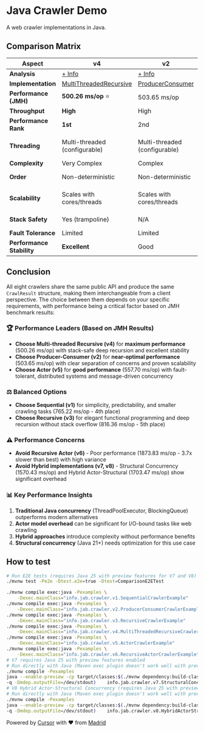 # Java Crawler Demo

A web crawler implementations in Java.

## Comparison Matrix

| Aspect | v4 | v2 | v5 | v1 | v3 | v7 | v8 | v6 |
|--------|----|----|----|----|----|----|----|----|
| **Analysis** | [+ Info](./docs/v4/README.md) | [+ Info](./docs/v2/README.md) | [+ Info](./docs/v5/README.md) | [+ Info](./docs/v1/README.md) | [+ Info](./docs/v3/README.md) | [+ Info](./docs/v7/README.md) | [+ Info](./docs/v8/README.md) | [+ Info](./docs/v6/README.md) |
| **Implementation** | [MultiThreadedRecursive](./src/main/java/info/jab/crawler/v4/MultiThreadedRecursiveCrawler.java) | [ProducerConsumer](./src/main/java/info/jab/crawler/v2/ProducerConsumerCrawler.java) | [Actor](./src/main/java/info/jab/crawler/v5/ActorCrawler.java) | [Sequential](./src/main/java/info/jab/crawler/v1/SequentialCrawler.java) | [Recursive](./src/main/java/info/jab/crawler/v3/RecursiveCrawler.java) | [StructuralConcurrency](./src/main/java/info/jab/crawler/v7/StructuralConcurrencyCrawler.java) | [HybridActorStructural](./src/main/java/info/jab/crawler/v8/HybridActorStructuralCrawler.java) | [RecursiveActor](./src/main/java/info/jab/crawler/v6/RecursiveActorCrawler.java) |
| **Performance (JMH)** | **500.26 ms/op** ⭐ | 503.65 ms/op | 557.70 ms/op | 765.22 ms/op | 816.36 ms/op | 1570.43 ms/op | 1703.47 ms/op | 1873.83 ms/op ⚠️ |
| **Throughput** | **High** | High | High | Low | Low | Low | Low | Low |
| **Performance Rank** | **1st** | 2nd | 3rd | 4th | 5th | 6th | 7th | 8th |
| **Threading** | Multi-threaded (configurable) | Multi-threaded (configurable) | Multi-threaded (configurable) | Single-threaded | Single-threaded | Multi-threaded (virtual threads) | Multi-threaded (virtual threads) | Multi-threaded (configurable) |
| **Complexity** | Very Complex | Complex | Very Complex | Simple | Medium | Medium | Complex | Very Complex |
| **Order** | Non-deterministic | Non-deterministic | Non-deterministic | Deterministic | Deterministic | Non-deterministic | Non-deterministic | Non-deterministic |
| **Scalability** | Scales with cores/threads | Scales with cores/threads | Scales with actors (distributed) | Limited | Limited | Scales with virtual threads | Scales with virtual threads + actors | Scales with actors (dynamic) |
| **Stack Safety** | Yes (trampoline) | N/A | N/A | N/A | Yes (trampoline) | Yes (structured scopes) | Yes (structured scopes) | Yes (async recursion) |
| **Fault Tolerance** | Limited | Limited | High | None | None | High | Very High | High |
| **Performance Stability** | **Excellent** | Good | Good | Good | Good | Fair | Fair | Poor |

## Conclusion

All eight crawlers share the same public API and produce the same `CrawlResult` structure, making them interchangeable from a client perspective. The choice between them depends on your specific requirements, with performance being a critical factor based on JMH benchmark results:

### 🏆 **Performance Leaders (Based on JMH Results)**
- **Choose Multi-threaded Recursive (v4)** for **maximum performance** (500.26 ms/op) with stack-safe deep recursion and excellent stability
- **Choose Producer-Consumer (v2)** for **near-optimal performance** (503.65 ms/op) with clear separation of concerns and proven scalability
- **Choose Actor (v5)** for **good performance** (557.70 ms/op) with fault-tolerant, distributed systems and message-driven concurrency

### ⚖️ **Balanced Options**
- **Choose Sequential (v1)** for simplicity, predictability, and smaller crawling tasks (765.22 ms/op - 4th place)
- **Choose Recursive (v3)** for elegant functional programming and deep recursion without stack overflow (816.36 ms/op - 5th place)

### ⚠️ **Performance Concerns**
- **Avoid Recursive Actor (v6)** - Poor performance (1873.83 ms/op - 3.7x slower than best) with high variance
- **Avoid Hybrid implementations (v7, v8)** - Structural Concurrency (1570.43 ms/op) and Hybrid Actor-Structural (1703.47 ms/op) show significant overhead

### 📊 **Key Performance Insights**
1. **Traditional Java concurrency** (ThreadPoolExecutor, BlockingQueue) outperforms modern alternatives
2. **Actor model overhead** can be significant for I/O-bound tasks like web crawling
3. **Hybrid approaches** introduce complexity without performance benefits
4. **Structural concurrency** (Java 21+) needs optimization for this use case

## How to test

```bash
# Run E2E tests (requires Java 25 with preview features for V7 and V8)
./mvnw test -Pe2e -Dtest.e2e=true -Dtest=ComparisonE2ETest

./mvnw compile exec:java -Pexamples \
    -Dexec.mainClass="info.jab.crawler.v1.SequentialCrawlerExample"
./mvnw compile exec:java -Pexamples \
    -Dexec.mainClass="info.jab.crawler.v2.ProducerConsumerCrawlerExample"
./mvnw compile exec:java -Pexamples \
    -Dexec.mainClass="info.jab.crawler.v3.RecursiveCrawlerExample"
./mvnw compile exec:java -Pexamples \
    -Dexec.mainClass="info.jab.crawler.v4.MultiThreadedRecursiveCrawlerExample"
./mvnw compile exec:java -Pexamples \
    -Dexec.mainClass="info.jab.crawler.v5.ActorCrawlerExample"
./mvnw compile exec:java -Pexamples \
    -Dexec.mainClass="info.jab.crawler.v6.RecursiveActorCrawlerExample"
# V7 requires Java 25 with preview features enabled
# Run directly with Java (Maven exec plugin doesn't work well with preview features)
./mvnw compile -Pexamples
java --enable-preview -cp target/classes:$(./mvnw dependency:build-classpath \
-q -Dmdep.outputFile=/dev/stdout)    info.jab.crawler.v7.StructuralConcurrencyCrawlerExample
# V8 Hybrid Actor-Structural Concurrency (requires Java 25 with preview features)
# Run directly with Java (Maven exec plugin doesn't work well with preview features)
./mvnw compile -Pexamples
java --enable-preview -cp target/classes:$(./mvnw dependency:build-classpath \
-q -Dmdep.outputFile=/dev/stdout)    info.jab.crawler.v8.HybridActorStructuralCrawlerExample
```

Powered by [Cursor](https://www.cursor.com/) with ❤️ from [Madrid](https://www.google.com/maps/place/Community+of+Madrid,+Madrid/@40.4983324,-6.3162283,8z/data=!3m1!4b1!4m6!3m5!1s0xd41817a40e033b9:0x10340f3be4bc880!8m2!3d40.4167088!4d-3.5812692!16zL20vMGo0eGc?entry=ttu&g_ep=EgoyMDI1MDgxOC4wIKXMDSoASAFQAw%3D%3D)
